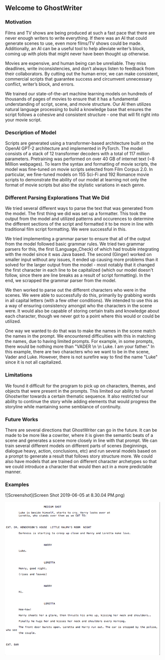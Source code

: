 ## Welcome to GhostWriter

### Motivation

Films and TV shows are being produced at such a fast pace that there are never enough writers to write everything. If there was an AI that could generate scenes to use, even more films/TV shows could be made. Additionally, an AI can be a useful tool to help alleviate writer’s block, coming up with plots that might never have been thought up otherwise.

Movies are expensive, and human being can be unreliable. They miss deadlines, write inconsistencies, and don’t always listen to feedback from their collaborators. By cutting out the human error, we can make consistent, commercial scripts that guarantee success and circumvent unnecessary conflict, writer’s block, and errors.

We trained our state-of-the-art machine learning models on hundreds of thousands of pages of movies to ensure that it has a fundamental understanding of script, scene, and movie structure. Our AI then utilizes natural language processing to build a knowledge base that ensures the script follows a cohesive and consistent structure - one that will fit right into your movie script.

### Description of Model

Scripts are generated using a transformer-based architecture built on the OpenAI GPT-2 architecture and  implemented in PyTorch.  The model consists of a stack of 12 transformer decoders with a total of 117 million parameters. Pretraining was performed on over 40 GB of internet text (~8 Million webpages). To learn the syntax and formatting of movie scripts,  the model was fine-tuned on movie scripts selected from Film Corpus 2.0. In particular, we fine-tuned models on 155 Sci-Fi and 192 Romance movie scripts to demonstrate the ability of our model at learning not only the format of movie scripts but also the stylistic variations in each genre. 


### Different Parsing Explorations That We Did

We tried several different ways to parse the text that was generated from the model. The first thing we did was set up a formatter. This took the output from the model and utilized patterns and occurences to determine the different sections of the script and formatted it to be more in line with traditional film script formatting. We were successful in this.

We tried implementing a grammar parser to ensure that all of the output from the model followed basic grammar rules. We tried two grammar parsers for this, the first (Language_Check) of which had trouble integrating with the model since it was Java based. The second (Ginger) worked on smaller input without any issues, it ended up causing more problems than it solved for the larger output from the model - most notably that it changed the first character in each line to be capitalized (which our model doesn't follow, since there are line breaks as a result of script formatting). In the end, we scrapped the grammar parser from the model.

We then worked to parse out the different characters who were in the scenes. We were able to successfully do this, primarily by grabbing words in all capital letters (with a few other conditions). We intended to use this as a way of ensuring consistency amongst who the characters in the scene were. It would also be capable of storing certain traits and knowledge about each character, though we never got to a point where this would or could be utilized.

One way we wanted to do that was to make the names in the scene match the names in the prompt. We encountered difficulties with this in matching the names, due to having limited prompts. For example, in some prompts, there would be nothing more than "VADER \n \n Luke. I am your father." In this example, there are two characters who we want to be in the scene, Vader and Luke. However, there is not surefire way to find the name "Luke" since it is not all capitalized.

### Limitations
We found it difficult for the program to pick up on characters, themes, and objects that were present in the prompts. This limited our ability to funnel Ghostwriter towards a certain thematic sequence. It also restricted our ability to continue the story while adding elements that would progress the storyline while mantaining some semblance of continuity.



### Future Works

There are several directions that GhostWriter can go in the future. It can be made to be more like a cowriter, where it is given the semantic beats of a scene and generates a scene more closely in line with that prompt. We can train several different models on different parts of scenes (beginnings, dialogue heavy, action, conclusions, etc) and run several models based on a prompt to generate a result that follows story structure more. We could also have models that are trained on different character archetypes so that we could introduce a character that would then act in a more predictable manner.

### Examples

![Screenshot](Screen Shot 2019-06-05 at 8.30.04 PM.png)

![image one](https://github.com/eecs-338/eecs-338.github.io/blob/master/Screen%20Shot%202019-06-05%20at%208.30.04%20PM.png)
